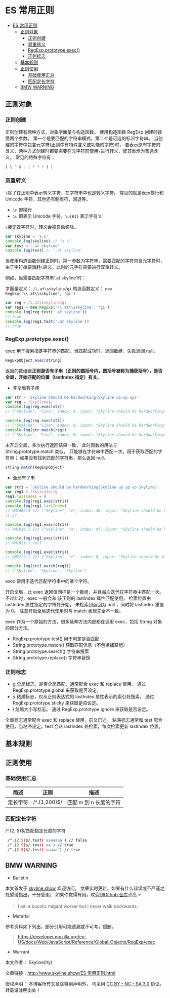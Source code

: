 # ES 常用正则

<!-- @import "[TOC]" {cmd="toc" depthFrom=1 depthTo=6 orderedList=false} -->

<!-- code_chunk_output -->

- [ES 常用正则](#es-常用正则)
  - [正则对象](#正则对象)
    - [正则创建](#正则创建)
    - [双重转义](#双重转义)
    - [RegExp.prototype.exec()](#regexpprototypeexec)
    - [正则标志](#正则标志)
  - [基本规则](#基本规则)
  - [正则使用](#正则使用)
    - [基础使用汇总](#基础使用汇总)
    - [匹配定长字符](#匹配定长字符)
  - [BMW WARNING](#bmw-warning)

<!-- /code_chunk_output -->

## 正则对象

### 正则创建

正则创建有两种方式，对象字面量与构造函数。
使用构造函数 RegExp 创建时接受两个参数。
第一个是要匹配的字符串模式，第二个是可选的标识字符串。
当创建的字符中包含元字符(正则中有特殊含义或功能的字符)时，
要表示原有字符的含义，两种方式创建时都要需要在元字符前使用`\`进行转义，使其表示为普通含义。
常见的特殊字符有：

```jsx
[ \ ^ $ . | ? * + ( )
```

### 双重转义

`\`除了在正则中表示转义字符，在字符串中也是转义字符。
常见的就是表示换行和 Unicode 字符，其他还有制表符，回退等。

- `\n` 即换行
- `\u` 即表示 Unicode 字符。`\u{61}` 表示字符'a'

`\`接无效字符时，转义会被自动移除。

```jsx
var skyline = 's.s'
console.log(skyline) // "s.s"
var test = '.at skyline'
console.log(test) // ".at skyline"
```

当使用构造函数创建正则时，第一参数为字符串，需要匹配的字符包含元字符时，
由于字符串要消耗`\`转义，此时的元字符需要进行双重转义。

例如，当需要匹配字符串'.at skyline'时：

字面量定义： `/\.at\sskyline/gi`
构造函数定义： `new RegExp('\\.at\\sskyline', 'gi')`

```jsx
var reg = /\.at\sskyline/gi
var reg1 = new RegExp('\\.at\\sskyline', 'gi')
console.log(reg.test('.at skyline'))
// true
console.log(reg1.test('.at skyline'))
// true
```

### RegExp.prototype.exec()

exec 用于搜索指定字符串的匹配，当匹配成功时，返回数组，失败返回 null。

```jsx
RegExpObject.exec(string)
```

返回的数组跟**正则是否有子串（正则的圆括号内，圆括号被称为捕获括号），是否全局，开始匹配的位置（lastIndex 指定）有关**。

- 非全局有子串

```jsx
var str = 'Skyline should be hardworking(Skyline up up up)'
var reg = /Sky(line)/
console.log(reg.exec(str))
// ["Skyline", "line", index: 0, input: "Skyline should be hardworking(Skyline up up up)"]

console.log(reg.exec(str))
// ["Skyline", "line", index: 0, input: "Skyline should be hardworking(Skyline up up up)"]
console.log(str.match(reg))
// ["Skyline", "line", index: 0, input: "Skyline should be hardworking(Skyline up up up)"]
```

未开启全局，多次执行返回结果一致，
此时函数的用法与 String.prototype.match 类似，
只能够在字符串中匹配一次，用于获取匹配的字符串；
如果没有找到匹配的字符串，那么返回 null。

```jsx
string.match(RegExpObject)
```

- 全局有子串

```jsx
var str1 = 'Skyline should be hardworking(Skyline up up up Skyline)'
var reg1 = /Skylin(e)/g
reg1.lastIndex = 8
console.log(reg1.exec(str1))
console.log(reg1.lastIndex)
// VM1002:4 (2) ["Skyline", "e", index: 30, input: "Skyline should be hardworking(Skyline up up up Skyline)"]
// 37

console.log(reg1.exec(str1))
// VM1016:1 (2) ["Skyline", "e", index: 47, input: "Skyline should be hardworking(Skyline up up up Skyline)"]

console.log(reg1.exec(str1))
// VM1021:1 null

console.log(reg1.exec(str1))
// VM3222:1 (2) ["Skyline", "e", index: 0, input: "Skyline should be hardworking(Skyline up up up Skyline)"]

console.log(str1.match(reg1))
// ['Skyline', 'Skyline', 'Skyline']
```

exec 常用于迭代匹配字符串中的某个字符。

开启全局，此 exec 返回值同样是一个数组，并且每次迭代在字符串中匹配一次。
不过此时，exec 一般会和 该正则的 lastIndex 属性匹配使用，
检索位置由 lastIndex 属性指定的字符处开始，
未检索到返回为 null ，同时将 lastIndex 重置为 0。
注意开启全局迭代使用时与 match 表现完全不一致。

exec 作为一个原始的方法，很多延伸方法内部都在调用 exec，包括 String 对象的部分方法。

- RegExp.prototype.test()
  用于判定是否匹配
- String.prototype.match()
  获取匹配信息（不包括捕获组）
- String.prototype.search()
  字符串搜索
- String.prototype.replace()
  字符串替换

### 正则标志

- g
  全局标志，是否全局匹配，通常配合 exec 和 replace 使用。
  通过 RegExp.prototype.global 来获取是否设定。
- y
  粘滞标志，仅从正则表达式的 lastIndex 属性表示的索引处搜索。
  通过 RegExp.prototype.sticky 来获取是否设定。
- i
  忽略大小写标志。
  通过 RegExp.prototype.ignore 来获取是否设定。

全局标志通常配合 exec 和 replace 使用，前文已述。
粘滞标志通常和 test 配合使用，当粘滞设定，test 会从 lastIndex 处检索，每次检索更新 lastIndex 位置。

## 基本规则

## 正则使用

### 基础使用汇总

| 简述     | 正则         | 描述                   |
| -------- | ------------ | ---------------------- |
| 定长字符 | /^.{1,200}$/ | 匹配 m 到 n 长度的字符 |

### 匹配定长字符

/^.{2, 5}$/匹配指定长度的字符

```sh
 /^.{2,5}$/.test('aaaaaaa') // false
 /^.{2,5}$/.test('aa') // true
 /^.{2,5}$/.test('aaaaa') // true
```

## BMW WARNING

- Bulletin

本文首发于 [skyline.show](http://www.skyline.show) 欢迎访问。
文章实时更新，如果有什么错误或不严谨之处望请指出，十分感谢。
如果你觉得有用，欢迎到[Github 仓库](https://github.com/skylinety/Blog)点亮 ⭐️

> I am a bucolic migant worker but I never walk backwards.

- Material

参考资料如下列出，部分引用可能遗漏或不可考，侵删。

> https://developer.mozilla.org/en-US/docs/Web/JavaScript/Reference/Global_Objects/RegExp/exec

- Warrant

本文作者： Skyline(lty)

文章链接：[http://www.skyline.show/ES 常用正则.html](http://www.skyline.show/ES常用正则.html)

授权声明： 本博客所有文章除特别声明外， 均采用 [CC BY - NC - SA 3.0](https://creativecommons.org/licenses/by-nc-sa/3.0/deed.zh) 协议。 转载请注明出处！
